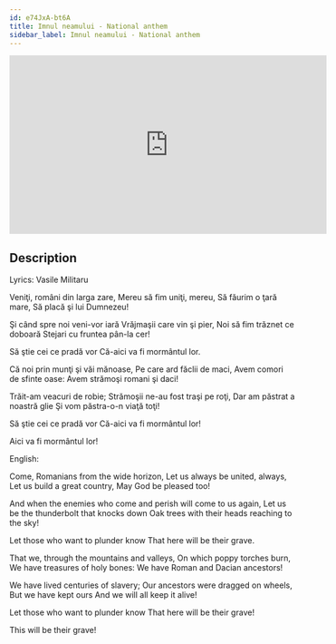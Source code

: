 ```yaml
---
id: e74JxA-bt6A
title: Imnul neamului - National anthem
sidebar_label: Imnul neamului - National anthem
---
```


<iframe
  width="560"
  height="315"
  src="https://www.youtube.com/embed/e74JxA-bt6A"
  title="YouTube video player"
  frameborder="0"
  allow="accelerometer; autoplay; clipboard-write; encrypted-media; gyroscope; picture-in-picture; web-share"
  referrerpolicy="strict-origin-when-cross-origin"
  allowfullscreen
></iframe>

## Description

Lyrics: Vasile Militaru

Veniţi, români din larga zare,
Mereu să fim uniţi, mereu,
Să făurim o ţară mare,
Să placă şi lui Dumnezeu!

Şi când spre noi veni-vor iară
Vrăjmaşii care vin şi pier,
Noi să fim trăznet ce doboară
Stejari cu fruntea pân-la cer!

Să ştie cei ce pradă vor
Că-aici va fi mormântul lor.

Că noi prin munţi şi văi mănoase,
Pe care ard făclii de maci,
Avem comori de sfinte oase:
Avem strămoşi romani şi daci!

Trăit-am veacuri de robie;
Strămoşii ne-au fost traşi pe roţi,
Dar am păstrat a noastră glie
Şi vom păstra-o-n viaţă toţi!

Să ştie cei ce pradă vor
Că-aici va fi mormântul lor!

Aici va fi mormântul lor!

English:

Come, Romanians from the wide horizon,
Let us always be united, always,
Let us build a great country,
May God be pleased too!

And when the enemies who come and perish will come to us again,
Let us be the thunderbolt that knocks down
Oak trees with their heads reaching to the sky!

Let those who want to plunder know
That here will be their grave.

That we, through the mountains and valleys,
On which poppy torches burn,
We have treasures of holy bones:
We have Roman and Dacian ancestors!

We have lived centuries of slavery;
Our ancestors were dragged on wheels,
But we have kept ours
And we will all keep it alive!

Let those who want to plunder know
That here will be their grave!

This will be their grave!
